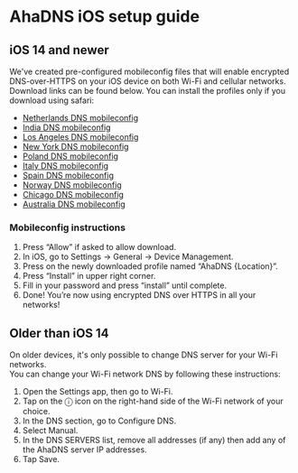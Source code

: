# AhaDNS iOS setup guide

## iOS 14 and newer

We've created pre-configured mobileconfig files that will enable encrypted DNS-over-HTTPS on your iOS device on both Wi-Fi and cellular networks.  
Download links can be found below. You can install the profiles only if you download using safari:

- [Netherlands DNS mobileconfig](https://raw.githubusercontent.com/AhaDNS/setup-guides/master/Apple/resources/ahadns-nl.mobileconfig)
- [India DNS mobileconfig](https://raw.githubusercontent.com/AhaDNS/setup-guides/master/Apple/resources/ahadns-in.mobileconfig)
- [Los Angeles DNS mobileconfig](https://raw.githubusercontent.com/AhaDNS/setup-guides/master/Apple/resources/ahadns-la.mobileconfig)
- [New York DNS mobileconfig](https://raw.githubusercontent.com/AhaDNS/setup-guides/master/Apple/resources/ahadns-ny.mobileconfig)
- [Poland DNS mobileconfig](https://raw.githubusercontent.com/AhaDNS/setup-guides/master/Apple/resources/ahadns-pl.mobileconfig)
- [Italy DNS mobileconfig](https://raw.githubusercontent.com/AhaDNS/setup-guides/master/Apple/resources/ahadns-it.mobileconfig)
- [Spain DNS mobileconfig](https://raw.githubusercontent.com/AhaDNS/setup-guides/master/Apple/resources/ahadns-es.mobileconfig)
- [Norway DNS mobileconfig](https://raw.githubusercontent.com/AhaDNS/setup-guides/master/Apple/resources/ahadns-no.mobileconfig)
- [Chicago DNS mobileconfig](https://raw.githubusercontent.com/AhaDNS/setup-guides/master/Apple/resources/ahadns-chi.mobileconfig)
- [Australia DNS mobileconfig](https://raw.githubusercontent.com/AhaDNS/setup-guides/master/Apple/resources/ahadns-au.mobileconfig)

### Mobileconfig instructions

1. Press “Allow” if asked to allow download.
2. In iOS, go to Settings -> General -> Device Management.
3. Press on the newly downloaded profile named “AhaDNS {Location}”.
4. Press “Install” in upper right corner.
5. Fill in your password and press “install” until complete.
6. Done! You’re now using encrypted DNS over HTTPS in all your networks!

## Older than iOS 14

On older devices, it's only possible to change DNS server for your Wi-Fi networks.  
You can change your Wi-Fi network DNS by following these instructions:

1. Open the Settings app, then go to Wi-Fi.
2. Tap on the ⓘ icon on the right-hand side of the Wi-Fi network of your choice.
3. In the DNS section, go to Configure DNS.
4. Select Manual.
5. In the DNS SERVERS list, remove all addresses (if any) then add any of the AhaDNS server IP addresses.
6. Tap Save.
